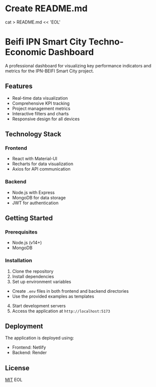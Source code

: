 # Create README.md
cat > README.md << 'EOL'
# Beifi IPN Smart City Techno-Economic Dashboard

A professional dashboard for visualizing key performance indicators and metrics for the IPN-BEIFI Smart City project.

## Features

- Real-time data visualization
- Comprehensive KPI tracking
- Project management metrics
- Interactive filters and charts
- Responsive design for all devices

## Technology Stack

### Frontend
- React with Material-UI
- Recharts for data visualization
- Axios for API communication

### Backend
- Node.js with Express
- MongoDB for data storage
- JWT for authentication

## Getting Started

### Prerequisites
- Node.js (v14+)
- MongoDB

### Installation

1. Clone the repository
2.  Install dependencies
3.  Set up environment variables
- Create `.env` files in both frontend and backend directories
- Use the provided examples as templates

4. Start development servers
5. Access the application at `http://localhost:5173`

## Deployment

The application is deployed using:
- Frontend: Netlify
- Backend: Render

## License

[MIT](LICENSE)
EOL
